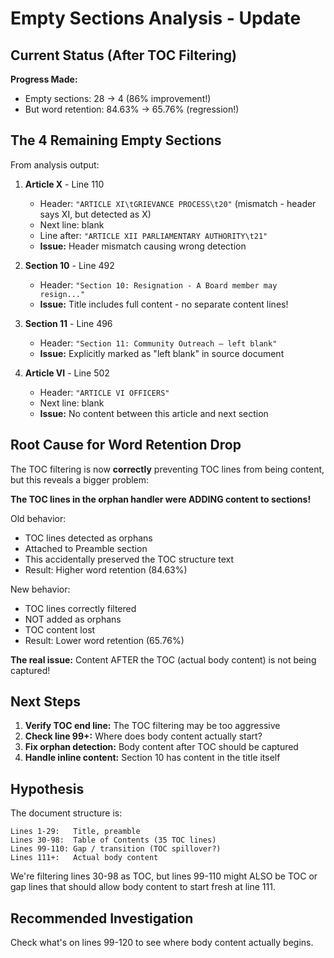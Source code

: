 # Empty Sections Analysis - Update

## Current Status (After TOC Filtering)

**Progress Made:**
- Empty sections: 28 → 4 (86% improvement!)
- But word retention: 84.63% → 65.76% (regression!)

## The 4 Remaining Empty Sections

From analysis output:

1. **Article X** - Line 110
   - Header: `"ARTICLE XI\tGRIEVANCE PROCESS\t20"` (mismatch - header says XI, but detected as X)
   - Next line: blank
   - Line after: `"ARTICLE XII PARLIAMENTARY AUTHORITY\t21"`
   - **Issue:** Header mismatch causing wrong detection

2. **Section 10** - Line 492
   - Header: `"Section 10: Resignation - A Board member may resign..."`
   - **Issue:** Title includes full content - no separate content lines!

3. **Section 11** - Line 496
   - Header: `"Section 11: Community Outreach – left blank"`
   - **Issue:** Explicitly marked as "left blank" in source document

4. **Article VI** - Line 502
   - Header: `"ARTICLE VI OFFICERS"`
   - Next line: blank
   - **Issue:** No content between this article and next section

## Root Cause for Word Retention Drop

The TOC filtering is now **correctly** preventing TOC lines from being content, but this reveals a bigger problem:

**The TOC lines in the orphan handler were ADDING content to sections!**

Old behavior:
- TOC lines detected as orphans
- Attached to Preamble section
- This accidentally preserved the TOC structure text
- Result: Higher word retention (84.63%)

New behavior:
- TOC lines correctly filtered
- NOT added as orphans
- TOC content lost
- Result: Lower word retention (65.76%)

**The real issue:** Content AFTER the TOC (actual body content) is not being captured!

## Next Steps

1. **Verify TOC end line:** The TOC filtering may be too aggressive
2. **Check line 99+:** Where does body content actually start?
3. **Fix orphan detection:** Body content after TOC should be captured
4. **Handle inline content:** Section 10 has content in the title itself

## Hypothesis

The document structure is:
```
Lines 1-29:   Title, preamble
Lines 30-98:  Table of Contents (35 TOC lines)
Lines 99-110: Gap / transition (TOC spillover?)
Lines 111+:   Actual body content
```

We're filtering lines 30-98 as TOC, but lines 99-110 might ALSO be TOC or gap lines that should allow body content to start fresh at line 111.

## Recommended Investigation

Check what's on lines 99-120 to see where body content actually begins.
